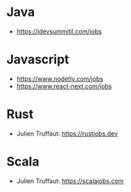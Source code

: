 # Java 

- https://jdevsummitil.com/jobs

# Javascript

- https://www.nodetlv.com/jobs
- https://www.react-next.com/jobs

# Rust 

- Julien Truffaut: https://rustjobs.dev

# Scala 

- Julien Truffaut: https://scalajobs.com


